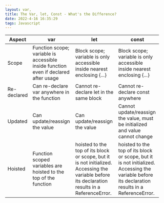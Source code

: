 ```yaml
---
layout: var,
title: The Var, let, Const - What's the Difference?
date: 2022-4-16 16:35:29
tags: Javascript
---
```


| Aspect      | var                                                                                 | let                                                                                                                                             | const                                                                                                                                           |
| ----------- | ----------------------------------------------------------------------------------- | ----------------------------------------------------------------------------------------------------------------------------------------------- | ----------------------------------------------------------------------------------------------------------------------------------------------- |
| Scope       | Function scope; variable is accessible inside function even if declared after usage | Block scope; variable is only accessible inside nearest enclosing {...}                                                                         | Block scope; variable is only accessible inside nearest enclosing {...}                                                                         |
| Re-declared | Can re-declare var anywhere in the function                                         | Cannot re-declare let in the same block                                                                                                         | Cannot re-declare const anywhere                                                                                                                |
| Updated     | Can update/reassign the value                                                       | Can update/reassign the value                                                                                                                   | Cannot update/reassign the value, must be initialized and value cannot change                                                                   |
| Hoisted     | Function scoped variables are hoisted to the top of the function                    | hoisted to the top of its block or scope, but it is not initialized. Accessing the variable before its declaration results in a ReferenceError. | hoisted to the top of its block or scope, but it is not initialized. Accessing the variable before its declaration results in a ReferenceError. |
